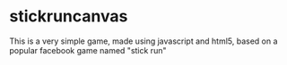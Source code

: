 # stickruncanvas
This is a very simple game, made using javascript and html5, based on a popular facebook game named "stick run"
